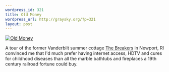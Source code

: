 ```yaml
--- 
wordpress_id: 321
title: Old Money
wordpress_url: http://graysky.org/?p=321
layout: post
---
```

<div class="flickr-frame">
<a href="http://www.flickr.com/photos/downtree/2503142562/" title="Old Money by graysky., on Flickr"><img src="http://graysky.org/images/old_money.jpg" class="flickr-photo"  alt="Old Money" /></a>
</div>

A tour of the former Vanderbilt summer cottage <a href="http://en.wikipedia.org/wiki/The_Breakers">The Breakers</a> in Newport, RI convinced me that I'd much prefer having internet access, HDTV and cures for childhood diseases than all the marble bathtubs and fireplaces a 19th century railroad fortune could buy. 
